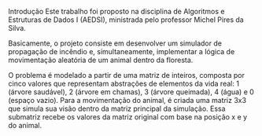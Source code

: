 Introdução
Este trabalho foi proposto na disciplina de Algoritmos e Estruturas de Dados I (AEDSI), ministrada pelo professor Michel Pires da Silva.

Basicamente, o projeto consiste em desenvolver um simulador de propagação de incêndio e, simultaneamente, implementar a lógica de movimentação aleatória de um animal dentro da floresta.

O problema é modelado a partir de uma matriz de inteiros, composta por cinco valores que representam abstrações de elementos da vida real: 1 (árvore saudável), 2 (árvore em chamas), 3 (árvore queimada), 4 (água) e 0 (espaço vazio). Para a movimentação do animal, é criada uma matriz 3x3 que simula sua visão dentro da matriz principal da simulação. Essa submatriz recebe os valores da matriz original com base na posição x e y do animal.
